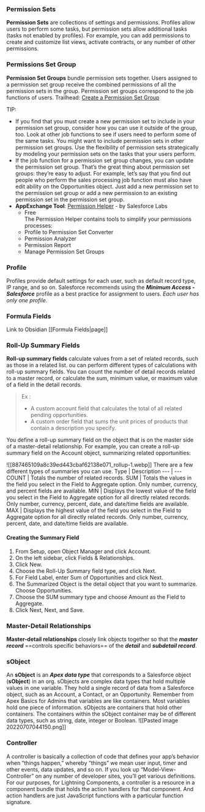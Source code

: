 ### Permission Sets
**Permission Sets** are collections of settings and permissions. Profiles allow users to perform some tasks, but permission sets allow additional tasks (tasks not enabled by profiles). For example, you can add permissions to create and customize list views, activate contracts, or any number of other permissions. 

### Permissions Set Group
**Permission Set Groups** bundle permission sets together. Users assigned to a permission set group receive the combined permissions of all the permission sets in the group. Permission set groups correspond to the job functions of users.
Trailhead: [Create a Permission Set Group](https://trailhead.salesforce.com/content/learn/modules/permission-set-groups/create-a-permission-set-group)

TIP: 
- If you find that you must create a new permission set to include in your permission set group, consider how you can use it outside of the group, too. Look at other job functions to see if users need to perform some of the same tasks. You might want to include permission sets in other permission set groups. Use the flexibility of permission sets strategically by modeling your permission sets on the tasks that your users perform.
- If the job function for a permission set group changes, you can update the permission set group. That’s the great thing about permission set groups: they’re easy to adjust. For example, let’s say that you find out people who perform the sales processing job function must also have edit ability on the Opportunities object. Just add a new permission set to the permission set group or add a new permission to an existing permission set in the permission set group. 
- **AppExchange Tool**: [Permission Helper](https://appexchange.salesforce.com/appxListingDetail?listingId=a0N3A00000FeF99UAF) - by Salesforce Labs
  - Free  
  The Permission Helper contains tools to simplify your permissions processes:
  * Profile to Permission Set Converter
  * Permission Analyzer
  * Permission Report
  * Manage Permission Set Groups
 

### Profile
Profiles provide default settings for each user, such as default record type, IP range, and so on. Salesforce recommends using the **_Minimum Access - Salesforce_** profile as a best practice for assignment to users. _Each user has only one profile_.

### Formula Fields
Link to Obsidian [[Formula Fields|page]]

### Roll-Up Summary  Fields
**Roll-up summary fields** calculate values from a set of related records, such as those in a related list.
ou can perform different types of calculations with roll-up summary fields. You can count the number of detail records related to a master record, or calculate the sum, minimum value, or maximum value of a field in the detail records.
> Ex :
>   - A custom account field that calculates the total of all related pending opportunities.
>   - A custom order field that sums the unit prices of products that contain a description you specify.

You define a roll-up summary field on the object that is on the master side of a master-detail relationship. For example, you can create a roll-up summary field on the Account object, summarizing related opportunities:

![[887465109a8c39ed443cbaf62138e071_rollup-1.webp]]
There are a few different types of summaries you can use.
Type  |	Description
--- | ---
COUNT | Totals the number of related records.
SUM | Totals the values in the field you select in the Field to Aggregate option. Only number, currency, and percent fields are available.
MIN | Displays the lowest value of the field you select in the Field to Aggregate option for all directly related records. Only number, currency, percent, date, and date/time fields are available.
MAX | Displays the highest value of the field you select in the Field to Aggregate option for all directly related records. Only number, currency, percent, date, and date/time fields are available.


#### Creating the Summary Field

1. From Setup, open Object Manager and click Account.
2. On the left sidebar, click Fields & Relationships.
3. Click New.
4. Choose the Roll-Up Summary field type, and click Next.
5. For Field Label, enter Sum of Opportunities and click Next.
6. The Summarized Object is the detail object that you want to summarize. Choose Opportunities.
7. Choose the SUM summary type and choose Amount as the Field to Aggregate.
8. Click Next, Next, and Save.



### Master-Detail Relationships
**Master-detail relationships** closely link objects together so that the **_master record_** ==controls specific behaviors== of the **_detail_** and **_subdetail record_**.

### sObject
An **sObject** is an **_Apex data type_** that corresponds to a Salesforce object (**sObject**) in an org. sObjects are complex data types that hold multiple values in one variable. They hold a single record of data from a Salesforce object, such as an Account, a Contact, or an Opportunity. Remember from Apex Basics for Admins that variables are like containers. Most variables hold one piece of information. sObjects are containers that hold other containers. The containers within the sObject container may be of different data types, such as string, date, integer or Boolean. 
![[Pasted image 20220707044150.png]]

### Controller
A controller is basically a collection of code that defines your app’s behavior when “things happen,” whereby “things” we mean user input, timer and other events, data updates, and so on. If you look up “Model-View-Controller” on any number of developer sites, you’ll get various definitions. For our purposes, for Lightning Components, a controller is a resource in a component bundle that holds the action handlers for that component. And action handlers are just JavaScript functions with a particular function signature.